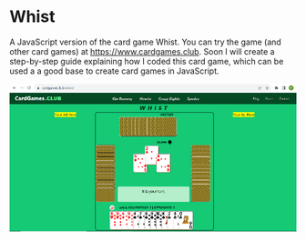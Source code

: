 # Whist
A JavaScript version of the card game Whist.
You can try the game (and other card games) at https://www.cardgames.club.
Soon I will create a step-by-step guide explaining how I coded this card game, which can be used a a good base to create card games in JavaScript.

![Alt text](https://github.com/mejongetje/Whist/blob/main/whist-card-game.png?raw=true "Enter")
